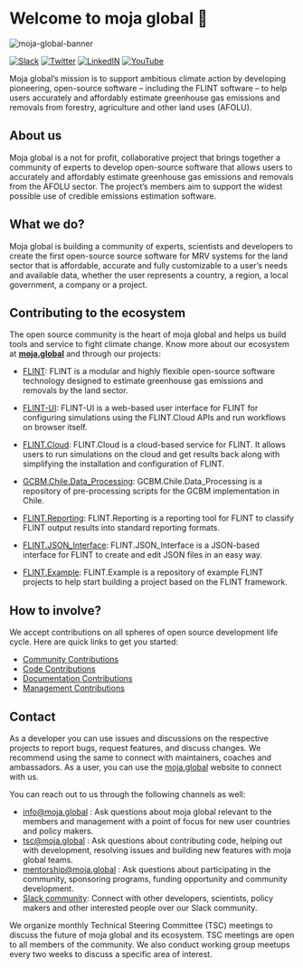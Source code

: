# Welcome to moja global 👋

![moja-global-banner](https://raw.githubusercontent.com/moja-global/.github/main/moja_global_banner.jpg)

[![Slack](https://img.shields.io/badge/slack-@mojaglobal--community-yellow.svg)](https://mojaglobal.slack.com/)
[![Twitter](https://img.shields.io/badge/twitter-@mojaglobal--twitter-9cf.svg)](https://twitter.com/mojaglobal)
[![LinkedIN](https://img.shields.io/badge/linkedin-@mojaglobal--LinkedIn-lightgray.svg)](https://www.linkedin.com/company/moja-global)
[![YouTube](https://img.shields.io/badge/youtube-@mojaglobal--youtube-red.svg)](https://www.youtube.com/channel/UCfQUrrNP1Xf-Fv4c8uHYXhQ/)

Moja global’s mission is to support ambitious climate action by developing pioneering, open-source software – including the FLINT software – to help users accurately and affordably estimate greenhouse gas emissions and removals from forestry, agriculture and other land uses (AFOLU).

## About us

Moja global is a not for profit, collaborative project that brings together a community of experts to develop open-source software that allows users to accurately and affordably estimate greenhouse gas emissions and removals from the AFOLU sector. The project’s members aim to support the widest possible use of credible emissions estimation software.

## What we do?

Moja global is building a community of experts, scientists and developers to create the first open-source source software for MRV systems for the land sector that is affordable, accurate and fully customizable to a user’s needs and available data, whether the user represents a country, a region, a local government, a company or a project.

## Contributing to the ecosystem

The open source community is the heart of moja global and helps us build tools and service to fight climate change. Know more about our ecosystem at [**moja.global**](https://moja.global) and through our projects:

- [FLINT](https://github.com/moja-global/FLINT): FLINT is a modular and highly flexible open-source software technology designed to estimate greenhouse gas emissions and removals by the land sector.

- [FLINT-UI](https://github.com/moja-global/FLINT-UI): FLINT-UI is a web-based user interface for FLINT for configuring simulations using the FLINT.Cloud APIs and run workflows on browser itself.

- [FLINT.Cloud](https://github.com/moja-global/FLINT.Cloud): FLINT.Cloud is a cloud-based service for FLINT. It allows users to run simulations on the cloud and get results back along with simplifying the installation and configuration of FLINT.

- [GCBM.Chile.Data_Processing](https://github.com/moja-global/GCBM.Chile.Data_Preprocessing): GCBM.Chile.Data_Processing is a repository of pre-processing scripts for the GCBM implementation in Chile.

- [FLINT.Reporting](https://github.com/moja-global/FLINT.Reporting): FLINT.Reporting is a reporting tool for FLINT to classify FLINT output results into standard reporting formats.

- [FLINT.JSON_Interface](https://github.com/moja-global/FLINT.JSON_Interface): FLINT.JSON_Interface is a JSON-based interface for FLINT to create and edit JSON files in an easy way.

- [FLINT.Example](https://github.com/moja-global/FLINT.Example): FLINT.Example is a repository of example FLINT projects to help start building a project based on the FLINT framework.

## How to involve?

We accept contributions on all spheres of open source development life cycle. Here are quick links to get you started:

- [Community Contributions](https://github.com/moja-global/About_moja_global/tree/master/Contributing#community-contributions)
- [Code Contributions](https://github.com/moja-global/About_moja_global/tree/master/Contributing#code-contributions)
- [Documentation Contributions](https://github.com/moja-global/About_moja_global/tree/master/Contributing#documentation-contributions)
- [Management Contributions](https://github.com/moja-global/About_moja_global/tree/master/Contributing#management-contributions)

## Contact

As a developer you can use issues and discussions on the respective projects to report bugs, request features, and discuss changes. We recommend using the same to connect with maintainers, coaches and ambassadors. As a user, you can use the [moja.global](https://moja.global) website to connect with us.

You can reach out to us through the following channels as well:

- [info@moja.global](mailto:info@moja.global) : Ask questions about moja global relevant to the members and management with a point of focus for new user countries and policy makers.
- [tsc@moja.global](mailto:tsc@moja.global) : Ask questions about contributing code, helping out with development, resolving issues and building new features with moja global teams.
- [mentorship@moja.global](mailto:mentorship@moja.global) : Ask questions about participating in the community, sponsoring programs, funding opportunity and community development.
- [Slack community](https://join.slack.com/t/mojaglobal/shared_invite/zt-o6ta1ug0-rVLjAo460~d7JbZ~HpFFtw ): Connect with other developers, scientists, policy makers and other interested people over our Slack community.

We organize monthly Technical Steering Committee (TSC) meetings to discuss the future of moja global and its ecosystem. TSC meetings are open to all members of the community. We also conduct working group meetups every two weeks to discuss a specific area of interest.
